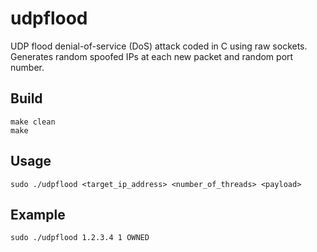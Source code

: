 # udpflood

UDP flood denial-of-service (DoS) attack coded in C using raw sockets. Generates random spoofed IPs at each new packet and random port number.

## Build

`make clean` <br>
`make`

## Usage

`sudo ./udpflood <target_ip_address> <number_of_threads> <payload> `

## Example

`sudo ./udpflood 1.2.3.4 1 OWNED`
